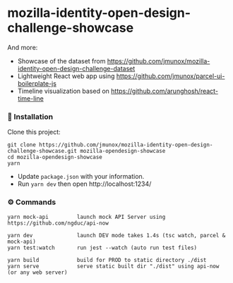# mozilla-identity-open-design-challenge-showcase



And more:
- Showcase of the dataset from https://github.com/jmunox/mozilla-identity-open-design-challenge-dataset 
- Lightweight React web app using https://github.com/jmunox/parcel-ui-boilerplate-js
- Timeline visualization based on https://github.com/arunghosh/react-time-line


### 🔧 Installation

Clone this project:

```
git clone https://github.com/jmunox/mozilla-identity-open-design-challenge-showcase.git mozilla-opendesign-showcase
cd mozilla-opendesign-showcase
yarn
```

- Update `package.json` with your information.
- Run `yarn dev` then open http://localhost:1234/

### ⚙️ Commands

```
yarn mock-api         launch mock API Server using https://github.com/ngduc/api-now

yarn dev              launch DEV mode takes 1.4s (tsc watch, parcel & mock-api)
yarn test:watch       run jest --watch (auto run test files)

yarn build            build for PROD to static directory ./dist
yarn serve            serve static built dir "./dist" using api-now (or any web server)
```
